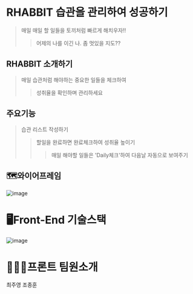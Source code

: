 # RHABBIT 습관을 관리하여 성공하기
 >매일 매일 할 일들을 토끼처럼 빠르게 해치우자!!
 >> 어제의 나를 이긴 나. 좀 멋있을 지도??

## RHABBIT 소개하기
 > 매일 습관처럼 해야하는 중요한 일들을 체크하여 
 >> 성취율을 확인하며 관리하세요


## 주요기능
 > 습관 리스트 작성하기
 >> 할일을 완료하면 완료체크하여 성취율 높이기
 >>>매일 해야할 일들은 'Daily체크'하여 다음날 자동으로 보여주기

 
## 🗺와이어프레임
![image](https://user-images.githubusercontent.com/86106738/145660434-1f838d4d-4eb6-4fe9-aeda-64cf4f4b377b.png)



 
 
# 🖥Front-End 기술스택
![image](https://user-images.githubusercontent.com/86106738/145660455-b7a10913-6835-4a63-a451-44576dca2f57.png)


 

# 🧑🏻‍💻프론트 팀원소개

최주영
조종훈
 
 

